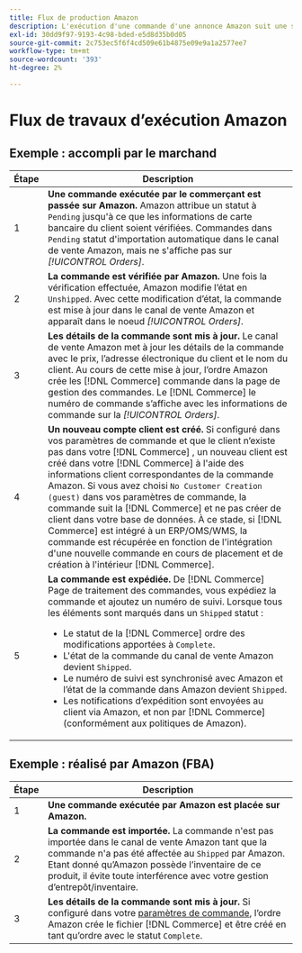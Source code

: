 ```yaml
---
title: Flux de production Amazon
description: L'exécution d'une commande d'une annonce Amazon suit une séquence spécifique depuis l'envoi de la commande jusqu'à l'expédition.
exl-id: 30dd9f97-9193-4c98-bded-e5d8d35b0d05
source-git-commit: 2c753ec5f6f4cd509e61b4875e09e9a1a2577ee7
workflow-type: tm+mt
source-wordcount: '393'
ht-degree: 2%

---
```


# Flux de travaux d’exécution Amazon

## Exemple : accompli par le marchand

| Étape | Description |
|----|----|
| 1 | **Une commande exécutée par le commerçant est passée sur Amazon.** Amazon attribue un statut à `Pending` jusqu&#39;à ce que les informations de carte bancaire du client soient vérifiées. Commandes dans `Pending` statut d&#39;importation automatique dans le canal de vente Amazon, mais ne s&#39;affiche pas sur _[!UICONTROL Orders]_. |
| 2 | **La commande est vérifiée par Amazon.** Une fois la vérification effectuée, Amazon modifie l’état en `Unshipped`. Avec cette modification d’état, la commande est mise à jour dans le canal de vente Amazon et apparaît dans le noeud _[!UICONTROL Orders]_. |
| 3 | **Les détails de la commande sont mis à jour.** Le canal de vente Amazon met à jour les détails de la commande avec le prix, l’adresse électronique du client et le nom du client. Au cours de cette mise à jour, l’ordre Amazon crée les [!DNL Commerce] commande dans la page de gestion des commandes. Le [!DNL Commerce] le numéro de commande s’affiche avec les informations de commande sur la _[!UICONTROL Orders]_. |
| 4 | **Un nouveau compte client est créé.** Si configuré dans vos paramètres de commande et que le client n’existe pas dans votre [!DNL Commerce] , un nouveau client est créé dans votre [!DNL Commerce] à l&#39;aide des informations client correspondantes de la commande Amazon. Si vous avez choisi `No Customer Creation (guest)` dans vos paramètres de commande, la commande suit la [!DNL Commerce] et ne pas créer de client dans votre base de données. À ce stade, si [!DNL Commerce] est intégré à un ERP/OMS/WMS, la commande est récupérée en fonction de l&#39;intégration d&#39;une nouvelle commande en cours de placement et de création à l&#39;intérieur [!DNL Commerce]. |
| 5 | **La commande est expédiée.** De [!DNL Commerce] Page de traitement des commandes, vous expédiez la commande et ajoutez un numéro de suivi. Lorsque tous les éléments sont marqués dans un `Shipped` statut :<ul><li>Le statut de la [!DNL Commerce] ordre des modifications apportées à `Complete`.</li><li>L&#39;état de la commande du canal de vente Amazon devient `Shipped`.</li><li>Le numéro de suivi est synchronisé avec Amazon et l’état de la commande dans Amazon devient `Shipped`.</li><li>Les notifications d’expédition sont envoyées au client via Amazon, et non par [!DNL Commerce] (conformément aux politiques de Amazon). |

## Exemple : réalisé par Amazon (FBA)

| Étape | Description |
|---|---|
| 1 | **Une commande exécutée par Amazon est placée sur Amazon.** |
| 2 | **La commande est importée.** La commande n&#39;est pas importée dans le canal de vente Amazon tant que la commande n&#39;a pas été affectée au `Shipped` par Amazon. Etant donné qu’Amazon possède l’inventaire de ce produit, il évite toute interférence avec votre gestion d’entrepôt/inventaire. |
| 3 | **Les détails de la commande sont mis à jour.** Si configuré dans votre [paramètres de commande](./order-settings.md), l’ordre Amazon crée le fichier [!DNL Commerce] et être créé en tant qu’ordre avec le statut `Complete`. |
